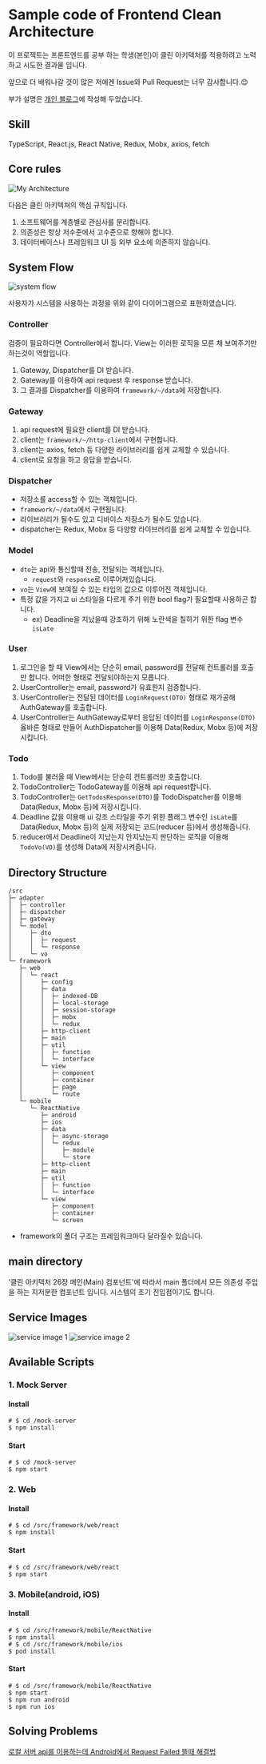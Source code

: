 # Sample code of Frontend Clean Architecture

이 프로젝트는 프론트엔드를 공부 하는 학생(본인)이 클린 아키텍처를 적용하려고 노력하고 시도한 결과물 입니다.

앞으로 더 배워나갈 것이 많은 저에겐 Issue와 Pull Request는 너무 감사합니다.😊

부가 설명은 [개인 블로그](https://uchanlee.dev/clean-architecture/clean-architecture-for-frontend/)에 작성해 두었습니다.

## Skill

TypeScript, React.js, React Native, Redux, Mobx, axios, fetch

## Core rules

![My Architecture](./_README/my-layer-circle.png)

다음은 클린 아키텍처의 핵심 규칙입니다.

1. 소프트웨어를 계층별로 관심사를 분리합니다.
2. 의존성은 항상 저수준에서 고수준으로 향해야 합니다.
3. 데이터베이스나 프레임워크 UI 등 외부 요소에 의존하지 않습니다.

## System Flow

![system flow](./_README/architecture-diagram.png)

사용자가 시스템을 사용하는 과정을 위와 같이 다이어그램으로 표현하였습니다.

### Controller

검증이 필요하다면 Controller에서 합니다. View는 이러한 로직을 모른 채 보여주기만 하는것이 역할입니다.

1. Gateway, Dispatcher를 DI 받습니다.
2. Gateway를 이용하여 api request 후 response 받습니다.
3. 그 결과를 Dispatcher를 이용하여 `framework/~/data`에 저장합니다.

### Gateway

1. api request에 필요한 client를 DI 받습니다.
2. client는 `framework/~/http-client`에서 구현합니다.
3. client는 axios, fetch 등 다양한 라이브러리를 쉽게 교체할 수 있습니다.
4. client로 요청을 하고 응답을 받습니다.

### Dispatcher

- 저장소를 access할 수 있는 객체입니다.
- `framework/~/data`에서 구현됩니다.
- 라이브러리가 될수도 있고 디바이스 저장소가 될수도 있습니다.
- dispatcher는 Redux, Mobx 등 다양항 라이브러리를 쉽게 교체할 수 있습니다.

### Model

- `dto`는 api와 통신할때 전송, 전달되는 객체입니다.
  - `request`와 `response`로 이루어져있습니다.
- `vo`는 `View`에 보여질 수 있는 타입의 값으로 이루어진 객체입니다.
- 특정 값을 가지고 ui 스타일을 다르게 주기 위한 bool flag가 필요할때 사용하곤 합니다.
  - ex) Deadline을 지났을때 강조하기 위해 노란색을 칠하기 위한 flag 변수 `isLate`

### User

1. 로그인을 할 때 View에서는 단순히 email, password를 전달해 컨트롤러를 호출만 합니다. 어떠한 형태로 전달되야하는지 모릅니다.
2. UserController는 email, password가 유효한지 검증합니다.
3. UserController는 전달된 데이터를 `LoginRequest(DTO)` 형태로 재가공해 AuthGateway를 호출합니다.
4. UserController는 AuthGateway로부터 응답된 데이터를 `LoginResponse(DTO)` 옳바른 형태로 만들어 AuthDispatcher를 이용해 Data(Redux, Mobx 등)에 저장시킵니다.

### Todo

1. Todo를 불러올 때 View에서는 단순히 컨트롤러만 호출합니다.
2. TodoController는 TodoGateway를 이용해 api request합니다.
3. TodoController는 `GetTodosResponse(DTO)`를 TodoDispatcher를 이용해 Data(Redux, Mobx 등)에 저장시킵니다.
4. Deadline 값을 이용해 ui 강조 스타일을 주기 위한 플래그 변수인 `isLate`를 Data(Redux, Mobx 등)의 실제 저장되는 코드(reducer 등)에서 생성해줍니다.
5. reducer에서 Deadline이 지났는지 안지났는지 판단하는 로직을 이용해 `TodoVo(VO)`를 생성해 Data에 저장시켜줍니다.


## Directory Structure

```
/src
├─ adapter
│  ├─ controller
│  ├─ dispatcher
│  ├─ gateway
│  └─ model
│     ├─ dto
│     │  ├─ request
│     │  └─ response
│     └─ vo
└─ framework
   ├─ web
   │  └─ react
   │     ├─ config
   │     ├─ data
   │     │  ├─ indexed-DB
   │     │  ├─ local-storage
   │     │  ├─ session-storage
   │     │  ├─ mobx
   │     │  └─ redux
   │     ├─ http-client
   │     ├─ main
   │     ├─ util
   │     │  ├─ function
   │     │  └─ interface
   │     └─ view
   │        ├─ component
   │        ├─ container
   │        ├─ page
   │        └─ route
   └─ mobile
      └─ ReactNative
         ├─ android
         ├─ ios
         ├─ data
         │  ├─ async-storage
         │  └─ redux
         │     ├─ module
         │     └─ store
         ├─ http-client
         ├─ main
         ├─ util
         │  ├─ function
         │  └─ interface
         └─ view
            ├─ component
            ├─ container
            └─ screen
```

- framework의 폴더 구조는 프레임워크마다 달라질수 있습니다.

## main directory

'클린 아키텍처 26장 메인(Main) 컴포넌트'에 따라서 main 폴더에서 모든 의존성 주입을 하는 지저분한 컴포넌트 입니다. 시스템의 초기 진입점이기도 합니다.

## Service Images

![service image 1](./_README/service-image.png)
![service image 2](./_README/service-image2.png)

## Available Scripts

### 1. Mock Server

#### Install

```shell
# $ cd /mock-server
$ npm install
```

#### Start

```shell
# $ cd /mock-server
$ npm start
```

### 2. Web

#### Install

```shell
# $ cd /src/framework/web/react
$ npm install
```

#### Start

```shell
# $ cd /src/framework/web/react
$ npm start
```

### 3. Mobile(android, iOS)

#### Install

```shell
# $ cd /src/framework/mobile/ReactNative
$ npm install
# $ cd /src/framework/mobile/ios
$ pod install
```

#### Start

```shell
# $ cd /src/framework/mobile/ReactNative
$ npm start
$ npm run android
$ npm run ios
```

## Solving Problems

[로컬 서버 api를 이용하는데 Android에서 Request Failed 뜰때 해결법](https://19park.tistory.com/240)
